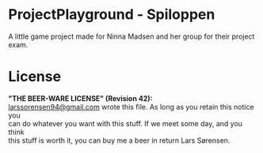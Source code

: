 # ProjectPlayground - Spiloppen
A little game project made for Ninna Madsen and her group for their project exam.

# License

__"THE BEER-WARE LICENSE" (Revision 42):__  
<larssorensen94@gmail.com> wrote this file. As long as you retain this notice you  
can do whatever you want with this stuff. If we meet some day, and you think  
this stuff is worth it, you can buy me a beer in return Lars Sørensen.  
